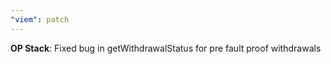 ```yaml
---
"viem": patch
---
```


**OP Stack**: Fixed bug in getWithdrawalStatus for pre fault proof withdrawals
